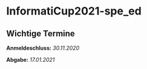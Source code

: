 # InformatiCup2021-spe_ed

## Wichtige Termine
__Anmeldeschluss:__ *30.11.2020*

__Abgabe:__ *17.01.2021*
